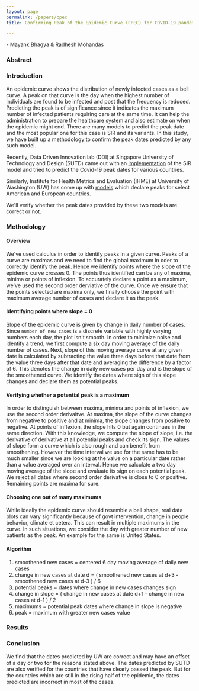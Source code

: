 ```yaml
---
layout: page
permalink: /papers/cpec
title: Confirming Peak of the Epidemic Curve (CPEC) for COVID-19 pandemic

---
```

\- Mayank Bhagya & Radhesh Mohandas

### Abstract


### Introduction

An epidemic curve shows the distribution of newly infected cases as a bell curve. A peak on that curve is the day when the highest number of individuals are found to be infected and post that the frequency is reduced. Predicting the peak is of significance since it indicates the maximum number of infected patients requiring care at the same time. It can help the administration to prepare the healthcare system and also estimate on when the epidemic might end. There are many models to predict the peak date and the most popular one for this case is SIR and its variants. In this study, we have built up a methodology to confirm the peak dates predicted by any such model.

Recently, Data Driven Innovation lab (DDI) at Singapore University of Technology and Design (SUTD) came out with an [implementation][sutd_paper] of the SIR model and tried to predict the Covid-19 peak dates for various countries. 

Similarly, Institute for Health Metrics and Evaluation (IHME) at University of Washington (UW) has come up with [models][uw_paper] which declare peaks for select American and European countries.

We'll verify whether the peak dates provided by these two models are correct or not.

### Methodology

#### Overview

We've used calculus in order to identify peaks in a given curve. Peaks of a curve are maximas and we need to find the global maximum in oder to correctly identify the peak. Hence we identify points where the slope of the epidemic curve crosses 0. The points thus identified can be any of maxima, minima or points of inflexion. To accurately declare a point as a maximum, we've used the second order derviative of the curve. Once we ensure that the points selected are maxima only, we finally choose the point with maximum average number of cases and declare it as the peak.

#### Identifying points where slope = 0

Slope of the epidemic curve is given by change in daily number of cases. Since `number of new cases` is a discrete variable with highly varying numbers each day, the plot isn't smooth. In order to minimize noise and identify a trend, we first compute a six day moving average of the daily number of cases. Next, slope of this moving average curve at any given date is calculated by subtracting the value three days before that date from the value three days after that date and averaging the difference by a factor of 6. This denotes the change in daily new cases per day and is the slope of the smoothened curve. We identify the dates where sign of this slope changes and declare them as potential peaks.

#### Verifying whether a potential peak is a maximum

In order to distinguish between maxima, minima and points of inflexion, we use the second order derivaitve. At maxima, the slope of the curve changes from negative to positive and at minima, the slope changes from positive to negative. At points of inflexion, the slope hits 0 but again continues in the same direction. With this knowledge, we compute the slope of slope, i.e. the derivative of derivative at all potential peaks and check its sign. The values of slope form a curve which is also rough and can benefit from smoothening. However the time interval we use for the same has to be much smaller since we are looking at the value on a particular date rather than a value averaged over an interval. Hence we calculate a two day moving average of the slope and evaluate its sign on each potential peak. We reject all dates where second order derivative is close to 0 or positive. Remaining points are maxima for sure.

#### Choosing one out of many maximums

While ideally the epidemic curve should resemble a bell shape, real data plots can vary significantly because of govt intervention, change in people behavior, climate et cetera. This can result in multiple maximums in the curve. In such situations, we consider the day with greater number of new patients as the peak. An example for the same is United States.

#### Algorithm

1. smoothened new cases = centered 6 day moving average of daily new cases
2. change in new cases at date d = ( smoothened new cases at d+3 - smoothened new cases at d-3 ) / 6
3. potential peaks = dates where change in new cases changes sign
4. change in slope = ( change in new cases at date d+1 - change in new cases at d-1 ) / 2
5. maximums = potential peak dates where change in slope is negative
6. peak = maximum with greater new cases value

### Results



### Conclusion

We find that the dates predicted by UW are correct and may have an offset of a day or two for the reasons stated above. The dates predicted by SUTD are also verified for the countries that have clearly passed the peak. But for the countries which are still in the rising half of the epidemic, the dates predicted are incorrect in most of the cases.

[sutd_paper]: https://www.altaveu.com/documents/covid19predictionpaper20200426.pdf
[uw_paper]: https://covid19.healthdata.org/
